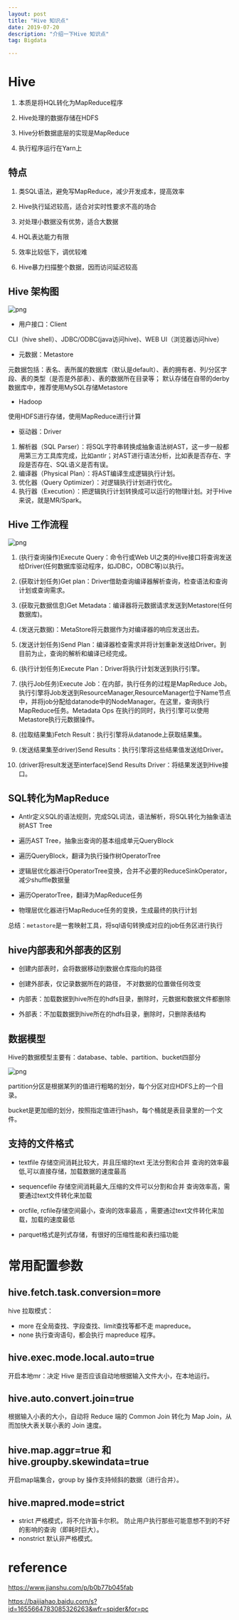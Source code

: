 ```yaml
---
layout: post
title: "Hive 知识点"
date: 2019-07-20
description: "介绍一下Hive 知识点"
tag: Bigdata

---
```


# Hive

1. 本质是将HQL转化为MapReduce程序

2. Hive处理的数据存储在HDFS

3. Hive分析数据底层的实现是MapReduce

4. 执行程序运行在Yarn上


## 特点

1. 类SQL语法，避免写MapReduce，减少开发成本，提高效率

2. Hive执行延迟较高，适合对实时性要求不高的场合

3. 对处理小数据没有优势，适合大数据

4. HQL表达能力有限

5. 效率比较低下，调优较难

6. Hive暴力扫描整个数据，因而访问延迟较高


## Hive 架构图

![png](/images/posts/all/Hive架构图.png)

- 用户接口：Client

CLI（hive shell）、JDBC/ODBC(java访问hive)、WEB UI（浏览器访问hive）

- 元数据：Metastore

元数据包括：表名、表所属的数据库（默认是default）、表的拥有者、列/分区字段、表的类型（是否是外部表）、表的数据所在目录等；
默认存储在自带的derby数据库中，推荐使用MySQL存储Metastore

- Hadoop

使用HDFS进行存储，使用MapReduce进行计算

- 驱动器：Driver

1. 解析器（SQL Parser）：将SQL字符串转换成抽象语法树AST，这一步一般都用第三方工具库完成，比如antlr；对AST进行语法分析，比如表是否存在、字段是否存在、SQL语义是否有误。
2. 编译器（Physical Plan）：将AST编译生成逻辑执行计划。
3. 优化器（Query Optimizer）：对逻辑执行计划进行优化。
4. 执行器（Execution）：把逻辑执行计划转换成可以运行的物理计划。对于Hive来说，就是MR/Spark。



## Hive 工作流程

![png](/images/posts/all/Hive工作流程图.jpeg)

1. (执行查询操作)Execute Query：命令行或Web UI之类的Hive接口将查询发送给Driver(任何数据库驱动程序，如JDBC，ODBC等)以执行。

2. (获取计划任务)Get plan：Driver借助查询编译器解析查询，检查语法和查询计划或查询需求。

3. (获取元数据信息)Get Metadata：编译器将元数据请求发送到Metastore(任何数据库)。

4. (发送元数据)：MetaStore将元数据作为对编译器的响应发送出去。

5. (发送计划任务)Send Plan：编译器检查需求并将计划重新发送给Driver。到目前为止，查询的解析和编译已经完成。

6. (执行计划任务)Execute Plan：Driver将执行计划发送到执行引擎。

7. (执行Job任务)Execute Job：在内部，执行任务的过程是MapReduce Job。执行引擎将Job发送到ResourceManager,ResourceManager位于Name节点中，并将job分配给datanode中的NodeManager。在这里，查询执行MapReduce任务。Metadata Ops 在执行的同时，执行引擎可以使用Metastore执行元数据操作。

8. (拉取结果集)Fetch Result：执行引擎将从datanode上获取结果集。

9. (发送结果集至driver)Send Results：执行引擎将这些结果值发送给Driver。

10. (driver将result发送至interface)Send Results Driver：将结果发送到Hive接口。



## SQL转化为MapReduce

- Antlr定义SQL的语法规则，完成SQL词法，语法解析，将SQL转化为抽象语法树AST Tree

- 遍历AST Tree，抽象出查询的基本组成单元QueryBlock

- 遍历QueryBlock，翻译为执行操作树OperatorTree

- 逻辑层优化器进行OperatorTree变换，合并不必要的ReduceSinkOperator，减少shuffle数据量

- 遍历OperatorTree，翻译为MapReduce任务

- 物理层优化器进行MapReduce任务的变换，生成最终的执行计划

总结：`metastore`是一套映射工具，将sql语句转换成对应的job任务区进行执行



## hive内部表和外部表的区别

- 创建内部表时，会将数据移动到数据仓库指向的路径

- 创建外部表，仅记录数据所在的路径， 不对数据的位置做任何改变

- 内部表：加载数据到hive所在的hdfs目录，删除时，元数据和数据文件都删除 

- 外部表：不加载数据到hive所在的hdfs目录，删除时，只删除表结构



## 数据模型

Hive的数据模型主要有：database、table、partition、bucket四部分

![png](/images/posts/all/Hive的数据模型.png)

partition分区是根据某列的值进行粗略的划分，每个分区对应HDFS上的一个目录。

bucket是更加细的划分，按照指定值进行hash，每个桶就是表目录里的一个文件。


## 支持的文件格式

- textfile 存储空间消耗比较大，并且压缩的text 无法分割和合并 查询的效率最低,可以直接存储，加载数据的速度最高

- sequencefile 存储空间消耗最大,压缩的文件可以分割和合并 查询效率高，需要通过text文件转化来加载

- orcfile, rcfile存储空间最小，查询的效率最高 ，需要通过text文件转化来加载，加载的速度最低

- parquet格式是列式存储，有很好的压缩性能和表扫描功能


# 常用配置参数

## hive.fetch.task.conversion=more

hive 拉取模式：
- more 在全局查找、字段查找、limit查找等都不走 mapreduce。
- none 执行查询语句，都会执行 mapreduce 程序。

## hive.exec.mode.local.auto=true

开启本地mr：决定 Hive 是否应该自动地根据输入文件大小，在本地运行。

## hive.auto.convert.join=true

根据输入小表的大小，自动将 Reduce 端的 Common Join 转化为 Map Join，从而加快大表关联小表的 Join 速度。

## hive.map.aggr=true 和 hive.groupby.skewindata=true

开启map端集合，group by 操作支持倾斜的数据（进行合并）。


## hive.mapred.mode=strict

- strict 严格模式，将不允许笛卡尔积。 防止用户执行那些可能意想不到的不好的影响的查询（即耗时巨大）。
- nonstrict 默认非严格模式。


# reference

https://www.jianshu.com/p/b0b77b045fab

https://baijiahao.baidu.com/s?id=1655664783085326263&wfr=spider&for=pc
